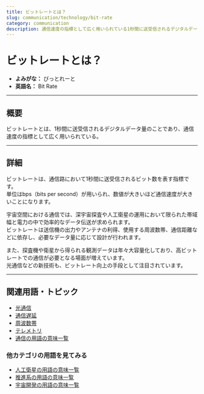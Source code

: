 ```yaml
---
title: ビットレートとは？
slug: communication/technology/bit-rate
category: communication
description: 通信速度の指標として広く用いられている1秒間に送受信されるデジタルデータ量のことであるビットレートの意味・定義・内容について解説します．
---
```


# ビットレートとは？

- **よみがな：** びっとれーと  
- **英語名：** Bit Rate  

---

## 概要

ビットレートとは、1秒間に送受信されるデジタルデータ量のことであり、通信速度の指標として広く用いられている。  

---

## 詳細

ビットレートは、通信路において1秒間に送受信されるビット数を表す指標です。  
単位はbps（bits per second）が用いられ、数値が大きいほど通信速度が大きいことになります。  

宇宙空間における通信では、深宇宙探査や人工衛星の運用において限られた帯域幅と電力の中で効率的なデータ伝送が求められます。  
ビットレートは送信機の出力やアンテナの利得、使用する周波数帯、通信距離などに依存し、必要なデータ量に応じて設計が行われます。  

また、探査機や衛星から得られる観測データは年々大容量化しており、高ビットレートでの通信が必要となる場面が増えています。  
光通信などの新技術も、ビットレート向上の手段として注目されています。  

---

## 関連用語・トピック

- [光通信](docs/communication/type/optical-communication)
- [通信遅延](docs/communication/technology/communication-delay)
- [周波数帯](docs/communication/technology/frequency-band)
- [テレメトリ](docs/communication/system/telemetry)
- [通信の用語の意味一覧](docs/category/communication)

### 他カテゴリの用語を見てみる
- [人工衛星の用語の意味一覧](docs/category/satellite)
- [推進系の用語の意味一覧](docs/category/propulsion)
- [宇宙開発の用語の意味一覧](docs/category/glossary)
